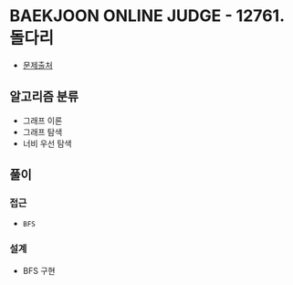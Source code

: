 # BAEKJOON ONLINE JUDGE - 12761. 돌다리

- [문제출처](https://www.acmicpc.net/problem/12761 '12761. 돌다리')

## 알고리즘 분류

- 그래프 이론
- 그래프 탐색
- 너비 우선 탐색

## 풀이

### 접근

- `BFS`

### 설계

- BFS 구현
